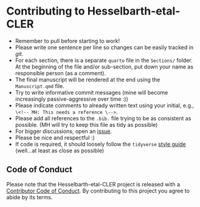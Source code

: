 # Contributing to Hesselbarth-etal-CLER

-   Remember to pull before starting to work!
-   Please write one sentence per line so changes can be easily tracked in *git*.
-   For each section, there is a separate `quarto` file in the `Sections/` folder. At the beginning of the file and/or sub-section, put down your name as responsible person (as a comment).
-   The final manuscript will be rendered at the end using the `Manuscript.qmd` file.
-   Try to write informative commit messages (mine will become increasingly passive-aggressive over time :))
-   Please indicate comments to already written text using your initial, e.g., `\<!-- MH: This needs a reference \-->`.
-   Please add all references to the `.bib.` file trying to be as consistent as possible. (MH will try to keep this file as tidy as possible)
-   For bigger discussions, open an [issue](https://github.com/r-spatialecology/Hesselbarth-etal-CLER/issues).
-   Please be nice and respectful :)
-   If code is required, it should loosely follow the `tidyverse` [style guide](https://style.tidyverse.org) (well...at least as close as possible)

## Code of Conduct

Please note that the Hesselbarth-etal-CLER project is released with a [Contributor Code of Conduct](CODE_OF_CONDUCT.md). By contributing to this project you agree to abide by its terms.
